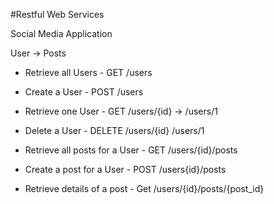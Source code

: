 #Restful Web Services

Social Media Application

User -> Posts

- Retrieve all Users                    - GET /users
- Create a User                         - POST /users
- Retrieve one User                     - GET /users/{id} -> /users/1
- Delete a User                         - DELETE /users/{id} /users/1

- Retrieve all posts for a User         - GET /users/{id}/posts
- Create a post for a User              - POST /users{id}/posts
- Retrieve details of a post            - Get /users/{id}/posts/{post_id}